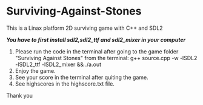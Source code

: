 # Surviving-Against-Stones
This is a Linax platform 2D surviving game with C++ and SDL2

***You have to first install sdl2,sdl2_ttf and sdl2_mixer in your computer***

1) Please run the code in the terminal after going to the game folder "Surviving Against Stones" from the terminal:
   g++ source.cpp -w -lSDL2 -lSDL2_ttf -lSDL2_mixer && ./a.out
2) Enjoy the game.
3) See your score in the terminal after quiting the game.
4) See highscores in the highscore.txt file.

Thank you
